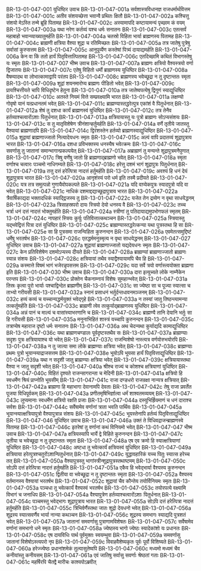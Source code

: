 BR-13-01-047-001	युधिष्ठिर उवाच
BR-13-01-047-001a	सर्वशास्त्रविधानज्ञ राजधर्मार्थवित्तम
BR-13-01-047-001c	अतीव संशयच्छेत्ता भवान्वै प्रथितः क्षितौ
BR-13-01-047-002a	कश्चित्तु संशयो मेऽस्ति तन्मे ब्रूहि पितामह
BR-13-01-047-002c	अस्यामापदि कष्टायामन्यं पृच्छाम कं वयम्
BR-13-01-047-003a	यथा नरेण कर्तव्यं यश्च धर्मः सनातनः
BR-13-01-047-003c	एतत्सर्वं महाबाहो भवान्व्याख्यातुमर्हति
BR-13-01-047-004a	चतस्रो विहिता भार्या ब्राह्मणस्य पितामह
BR-13-01-047-004c	ब्राह्मणी क्षत्रिया वैश्या शूद्रा च रतिमिच्छतः
BR-13-01-047-005a	तत्र जातेषु पुत्रेषु सर्वासां कुरुसत्तम
BR-13-01-047-005c	आनुपूर्व्येण कस्तेषां पित्र्यं दायाद्यमर्हति
BR-13-01-047-006a	केन वा किं ततो हार्यं पितृवित्तात्पितामह
BR-13-01-047-006c	एतदिच्छामि कथितं विभागस्तेषु यः स्मृतः
BR-13-01-047-007	भीष्म उवाच
BR-13-01-047-007a	ब्राह्मणः क्षत्रियो वैश्यस्त्रयो वर्णा द्विजातयः
BR-13-01-047-007c	एतेषु विहितो धर्मो ब्राह्मणस्य युधिष्ठिर
BR-13-01-047-008a	वैषम्यादथ वा लोभात्कामाद्वापि परंतप
BR-13-01-047-008c	ब्राह्मणस्य भवेच्छूद्रा न तु दृष्टान्ततः स्मृता
BR-13-01-047-009a	शूद्रां शयनमारोप्य ब्राह्मणः पीडितो भवेत्
BR-13-01-047-009c	प्रायश्चित्तीयते चापि विधिदृष्टेन हेतुना
BR-13-01-047-010a	तत्र जातेष्वपत्येषु द्विगुणं स्याद्युधिष्ठिर
BR-13-01-047-010c	अतस्ते नियमं वित्ते सम्प्रवक्ष्यामि भारत
BR-13-01-047-011a	लक्षण्यो गोवृषो यानं यत्प्रधानतमं भवेत्
BR-13-01-047-011c	ब्राह्मण्यास्तद्धरेत्पुत्र एकांशं वै पितुर्धनात्
BR-13-01-047-012a	शेषं तु दशधा कार्यं ब्राह्मणस्वं युधिष्ठिर
BR-13-01-047-012c	तत्र तेनैव हर्तव्याश्चत्वारोंऽशाः पितुर्धनात्
BR-13-01-047-013a	क्षत्रियायास्तु यः पुत्रो ब्राह्मणः सोऽप्यसंशयः
BR-13-01-047-013c	स तु मातृविशेषेण त्रीनंशान्हर्तुमर्हति
BR-13-01-047-014a	वर्णे तृतीये जातस्तु वैश्यायां ब्राह्मणादपि
BR-13-01-047-014c	द्विरंशस्तेन हर्तव्यो ब्राह्मणस्वाद्युधिष्ठिर
BR-13-01-047-015a	शूद्रायां ब्राह्मणाज्जातो नित्यादेयधनः स्मृतः
BR-13-01-047-015c	अल्पं वापि प्रदातव्यं शूद्रापुत्राय भारत
BR-13-01-047-016a	दशधा प्रविभक्तस्य धनस्यैष भवेत्क्रमः
BR-13-01-047-016c	सवर्णासु तु जातानां समान्भागान्प्रकल्पयेत्
BR-13-01-047-017a	अब्राह्मणं तु मन्यन्ते शूद्रापुत्रमनैपुणात्
BR-13-01-047-017c	त्रिषु वर्णेषु जातो हि ब्राह्मणाद्ब्राह्मणो भवेत्
BR-13-01-047-018a	स्मृता वर्णाश्च चत्वारः पञ्चमो नाधिगम्यते
BR-13-01-047-018c	हरेत्तु दशमं भागं शूद्रापुत्रः पितुर्धनात्
BR-13-01-047-019a	तत्तु दत्तं हरेत्पित्रा नादत्तं हर्तुमर्हति
BR-13-01-047-019c	अवश्यं हि धनं देयं शूद्रापुत्राय भारत
BR-13-01-047-020a	आनृशंस्यं परो धर्म इति तस्मै प्रदीयते
BR-13-01-047-020c	यत्र तत्र समुत्पन्नो गुणायैवोपकल्पते
BR-13-01-047-021a	यदि वाप्येकपुत्रः स्यादपुत्रो यदि वा भवेत्
BR-13-01-047-021c	नाधिकं दशमाद्दद्याच्छूद्रापुत्राय भारत
BR-13-01-047-022a	त्रैवार्षिकाद्यदा भक्तादधिकं स्याद्द्विजस्य तु
BR-13-01-047-022c	यजेत तेन द्रव्येण न वृथा साधयेद्धनम्
BR-13-01-047-023a	त्रिसाहस्रपरो दायः स्त्रियो देयो धनस्य वै
BR-13-01-047-023c	तच्च भर्त्रा धनं दत्तं नादत्तं भोक्तुमर्हति
BR-13-01-047-024a	स्त्रीणां तु पतिदायाद्यमुपभोगफलं स्मृतम्
BR-13-01-047-024c	नापहारं स्त्रियः कुर्युः पतिवित्तात्कथञ्चन
BR-13-01-047-025a	स्त्रियास्तु यद्भवेद्वित्तं पित्रा दत्तं युधिष्ठिर
BR-13-01-047-025c	ब्राह्मण्यास्तद्धरेत्कन्या यथा पुत्रस्तथा हि सा
BR-13-01-047-025e	सा हि पुत्रसमा राजन्विहिता कुरुनन्दन
BR-13-01-047-026a	एवमेतत्समुद्दिष्टं धर्मेषु भरतर्षभ
BR-13-01-047-026c	एतद्धर्ममनुस्मृत्य न वृथा साधयेद्धनम्
BR-13-01-047-027	युधिष्ठिर उवाच
BR-13-01-047-027a	शूद्रायां ब्राह्मणाज्जातो यद्यदेयधनः स्मृतः
BR-13-01-047-027c	केन प्रतिविशेषेण दशमोऽप्यस्य दीयते
BR-13-01-047-028a	ब्राह्मण्यां ब्राह्मणाज्जातो ब्राह्मणः स्यान्न संशयः
BR-13-01-047-028c	क्षत्रियायां तथैव स्याद्वैश्यायामपि चैव हि
BR-13-01-047-029a	कस्मात्ते विषमं भागं भजेरन्नृपसत्तम
BR-13-01-047-029c	यदा सर्वे त्रयो वर्णास्त्वयोक्ता ब्राह्मणा इति
BR-13-01-047-030	भीष्म उवाच
BR-13-01-047-030a	दारा इत्युच्यते लोके नाम्नैकेन परन्तप
BR-13-01-047-030c	प्रोक्तेन चैकनाम्नायं विशेषः सुमहान्भवेत्
BR-13-01-047-031a	तिस्रः कृत्वा पुरो भार्याः पश्चाद्विन्देत ब्राह्मणीम्
BR-13-01-047-031c	सा ज्येष्ठा सा च पूज्या स्यात्सा च ताभ्यो गरीयसी
BR-13-01-047-032a	स्नानं प्रसाधनं भर्तुर्दन्तधावनमञ्जनम्
BR-13-01-047-032c	हव्यं कव्यं च यच्चान्यद्धर्मयुक्तं भवेद्गृहे
BR-13-01-047-033a	न तस्यां जातु तिष्ठन्त्यामन्या तत्कर्तुमर्हति
BR-13-01-047-033c	ब्राह्मणी त्वेव तत्कुर्याद्ब्राह्मणस्य युधिष्ठिर
BR-13-01-047-034a	अन्नं पानं च माल्यं च वासांस्याभरणानि च
BR-13-01-047-034c	ब्राह्मण्यै तानि देयानि भर्तुः सा हि गरीयसी
BR-13-01-047-035a	मनुनाभिहितं शास्त्रं यच्चापि कुरुनन्दन
BR-13-01-047-035c	तत्राप्येष महाराज दृष्टो धर्मः सनातनः
BR-13-01-047-036a	अथ चेदन्यथा कुर्याद्यदि कामाद्युधिष्ठिर
BR-13-01-047-036c	यथा ब्राह्मणचण्डालः पूर्वदृष्टस्तथैव सः
BR-13-01-047-037a	ब्राह्मण्याः सदृशः पुत्रः क्षत्रियायाश्च यो भवेत्
BR-13-01-047-037c	राजन्विशेषो नास्त्यत्र वर्णयोरुभयोरपि
BR-13-01-047-038a	न तु जात्या समा लोके ब्राह्मण्याः क्षत्रिया भवेत्
BR-13-01-047-038c	ब्राह्मण्याः प्रथमः पुत्रो भूयान्स्याद्राजसत्तम
BR-13-01-047-038e	भूयोऽपि भूयसा हार्यं पितृवित्ताद्युधिष्ठिर
BR-13-01-047-039a	यथा न सदृशी जातु ब्राह्मण्याः क्षत्रिया भवेत्
BR-13-01-047-039c	क्षत्रियायास्तथा वैश्या न जातु सदृशी भवेत्
BR-13-01-047-040a	श्रीश्च राज्यं च कोशश्च क्षत्रियाणां युधिष्ठिर
BR-13-01-047-040c	विहितं दृश्यते राजन्सागरान्ता च मेदिनी
BR-13-01-047-041a	क्षत्रियो हि स्वधर्मेण श्रियं प्राप्नोति भूयसीम्
BR-13-01-047-041c	राजा दण्डधरो राजन्रक्षा नान्यत्र क्षत्रियात्
BR-13-01-047-042a	ब्राह्मणा हि महाभागा देवानामपि देवताः
BR-13-01-047-042c	तेषु राजा प्रवर्तेत पूजया विधिपूर्वकम्
BR-13-01-047-043a	प्रणीतमृषिभिर्ज्ञात्वा धर्मं शाश्वतमव्ययम्
BR-13-01-047-043c	लुप्यमानाः स्वधर्मेण क्षत्रियो रक्षति प्रजाः
BR-13-01-047-044a	दस्युभिर्ह्रियमाणं च धनं दाराश्च सर्वशः
BR-13-01-047-044c	सर्वेषामेव वर्णानां त्राता भवति पार्थिवः
BR-13-01-047-045a	भूयान्स्यात्क्षत्रियापुत्रो वैश्यापुत्रान्न संशयः
BR-13-01-047-045c	भूयस्तेनापि हर्तव्यं पितृवित्ताद्युधिष्ठिर
BR-13-01-047-046	युधिष्ठिर उवाच
BR-13-01-047-046a	उक्तं ते विधिवद्राजन्ब्राह्मणस्वे पितामह
BR-13-01-047-046c	इतरेषां तु वर्णानां कथं विनियमो भवेत्
BR-13-01-047-047	भीष्म उवाच
BR-13-01-047-047a	क्षत्रियस्यापि भार्ये द्वे विहिते कुरुनन्दन
BR-13-01-047-047c	तृतीया च भवेच्छूद्रा न तु दृष्टान्ततः स्मृता
BR-13-01-047-048a	एष एव क्रमो हि स्यात्क्षत्रियाणां युधिष्ठिर
BR-13-01-047-048c	अष्टधा तु भवेत्कार्यं क्षत्रियस्वं युधिष्ठिर
BR-13-01-047-049a	क्षत्रियाया हरेत्पुत्रश्चतुरोंऽशान्पितुर्धनात्
BR-13-01-047-049c	युद्धावहारिकं यच्च पितुः स्यात्स हरेच्च तत्
BR-13-01-047-050a	वैश्यापुत्रस्तु भागांस्त्रीन्शूद्रापुत्रस्तथाष्टमम्
BR-13-01-047-050c	सोऽपि दत्तं हरेत्पित्रा नादत्तं हर्तुमर्हति
BR-13-01-047-051a	एकैव हि भवेद्भार्या वैश्यस्य कुरुनन्दन
BR-13-01-047-051c	द्वितीया वा भवेच्छूद्रा न तु दृष्टान्ततः स्मृता
BR-13-01-047-052a	वैश्यस्य वर्तमानस्य वैश्यायां भरतर्षभ
BR-13-01-047-052c	शूद्रायां चैव कौन्तेय तयोर्विनियमः स्मृतः
BR-13-01-047-053a	पञ्चधा तु भवेत्कार्यं वैश्यस्वं भरतर्षभ
BR-13-01-047-053c	तयोरपत्ये वक्ष्यामि विभागं च जनाधिप
BR-13-01-047-054a	वैश्यापुत्रेण हर्तव्याश्चत्वारोंऽशाः पितुर्धनात्
BR-13-01-047-054c	पञ्चमस्तु भवेद्भागः शूद्रापुत्राय भारत
BR-13-01-047-055a	सोऽपि दत्तं हरेत्पित्रा नादत्तं हर्तुमर्हति
BR-13-01-047-055c	त्रिभिर्वर्णैस्तथा जातः शूद्रो देयधनो भवेत्
BR-13-01-047-056a	शूद्रस्य स्यात्सवर्णैव भार्या नान्या कथञ्चन
BR-13-01-047-056c	शूद्रस्य समभागः स्याद्यदि पुत्रशतं भवेत्
BR-13-01-047-057a	जातानां समवर्णासु पुत्राणामविशेषतः
BR-13-01-047-057c	सर्वेषामेव वर्णानां समभागो धने स्मृतः
BR-13-01-047-058a	ज्येष्ठस्य भागो ज्येष्ठः स्यादेकांशो यः प्रधानतः
BR-13-01-047-058c	एष दायविधिः पार्थ पूर्वमुक्तः स्वयम्भुवा
BR-13-01-047-059a	समवर्णासु जातानां विशेषोऽस्त्यपरो नृप
BR-13-01-047-059c	विवाहवैशेष्यकृतः पूर्वः पूर्वो विशिष्यते
BR-13-01-047-060a	हरेज्ज्येष्ठः प्रधानांशमेकं तुल्यासुतेष्वपि
BR-13-01-047-060c	मध्यमो मध्यमं चैव कनीयांस्तु कनीयसम्
BR-13-01-047-061a	एवं जातिषु सर्वासु सवर्णाः श्रेष्ठतां गताः
BR-13-01-047-061c	महर्षिरपि चैतद्वै मारीचः काश्यपोऽब्रवीत्
